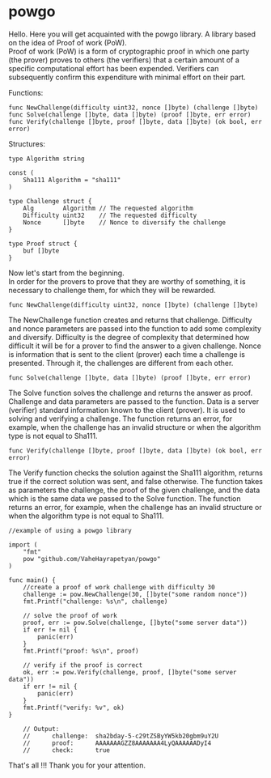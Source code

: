 # powgo

Hello. Here you will get acquainted with the powgo library. A library based on the idea of Proof of work (PoW).     
Proof of work (PoW) is a form of cryptographic proof in which one party (the prover) proves to others (the verifiers) that a certain amount of a specific computational effort has been expended. Verifiers can subsequently confirm this expenditure with minimal effort on their part.

Functions:

    func NewChallenge(difficulty uint32, nonce []byte) (challenge []byte)
    func Solve(challenge []byte, data []byte) (proof []byte, err error)
	func Verify(challenge []byte, proof []byte, data []byte) (ok bool, err error)

Structures:

    type Algorithm string
    
    const (
        Sha111 Algorithm = "sha111"
    )

    type Challenge struct {
        Alg        Algorithm // The requested algorithm
        Difficulty uint32    // The requested difficulty
        Nonce      []byte    // Nonce to diversify the challenge
    }

    type Proof struct {
        buf []byte
    }

Now let's start from the beginning․     
In order for the provers to prove that they are worthy of something, it is necessary to challenge them, for which they will be rewarded.

    func NewChallenge(difficulty uint32, nonce []byte) (challenge []byte)

The NewChallenge function creates and returns that challenge. Difficulty and nonce parameters are passed into the function to add some complexity and diversify. Difficulty is the degree of complexity that determined how difficult it will be for a prover to find the answer to a given challenge. Nonce is information that is sent to the client (prover) each time a challenge is presented. Through it, the challenges are different from each other.

    func Solve(challenge []byte, data []byte) (proof []byte, err error)

The Solve function solves the challenge and returns the answer as proof. Challenge and data parameters are passed to the function. Data is a server (verifier) standard information known to the client (prover). It is used to solving and verifying a challenge. The function returns an error, for example, when the challenge has an invalid structure or when the algorithm type is not equal to Sha111.     

    func Verify(challenge []byte, proof []byte, data []byte) (ok bool, err error)

The Verify function checks the solution against the Sha111 algorithm, returns true if the correct solution was sent, and false otherwise. The function takes as parameters the challenge, the proof of the given challenge, and the data which is the same data we passed to the Solve function. The function returns an error, for example, when the challenge has an invalid structure or when the algorithm type is not equal to Sha111.         

    //example of using a powgo library

    import (
        "fmt"
        pow "github.com/VaheHayrapetyan/powgo"
    )
    
    func main() {
        //create a proof of work challenge with difficulty 30
        challenge := pow.NewChallenge(30, []byte("some random nonce"))
        fmt.Printf("challenge: %s\n", challenge)
    
        // solve the proof of work
        proof, err := pow.Solve(challenge, []byte("some server data"))
        if err != nil {
            panic(err)
        }
        fmt.Printf("proof: %s\n", proof)
    
        // verify if the proof is correct
        ok, err := pow.Verify(challenge, proof, []byte("some server data"))
        if err != nil {
            panic(err)
        }
        fmt.Printf("verify: %v", ok)
    }

        // Output:
        //		challenge:  sha2bday-5-c29tZSByYW5kb20gbm9uY2U
        //		proof:      AAAAAAAGZZ8AAAAAAA4LyQAAAAAADyI4
        //		check:      true

That's all !!! Thank you for your attention.